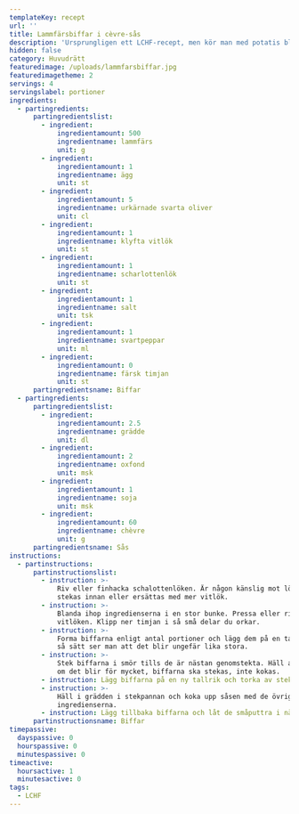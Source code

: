 ```yaml
---
templateKey: recept
url: ''
title: Lammfärsbiffar i cèvre-sås
description: 'Ursprungligen ett LCHF-recept, men kör man med potatis blir det ju HCHF'
hidden: false
category: Huvudrätt
featuredimage: /uploads/lammfarsbiffar.jpg
featuredimagetheme: 2
servings: 4
servingslabel: portioner
ingredients:
  - partingredients:
      partingredientslist:
        - ingredient:
            ingredientamount: 500
            ingredientname: lammfärs
            unit: g
        - ingredient:
            ingredientamount: 1
            ingredientname: ägg
            unit: st
        - ingredient:
            ingredientamount: 5
            ingredientname: urkärnade svarta oliver
            unit: cl
        - ingredient:
            ingredientamount: 1
            ingredientname: klyfta vitlök
            unit: st
        - ingredient:
            ingredientamount: 1
            ingredientname: scharlottenlök
            unit: st
        - ingredient:
            ingredientamount: 1
            ingredientname: salt
            unit: tsk
        - ingredient:
            ingredientamount: 1
            ingredientname: svartpeppar
            unit: ml
        - ingredient:
            ingredientamount: 0
            ingredientname: färsk timjan
            unit: st
      partingredientsname: Biffar
  - partingredients:
      partingredientslist:
        - ingredient:
            ingredientamount: 2.5
            ingredientname: grädde
            unit: dl
        - ingredient:
            ingredientamount: 2
            ingredientname: oxfond
            unit: msk
        - ingredient:
            ingredientamount: 1
            ingredientname: soja
            unit: msk
        - ingredient:
            ingredientamount: 60
            ingredientname: chèvre
            unit: g
      partingredientsname: Sås
instructions:
  - partinstructions:
      partinstructionslist:
        - instruction: >-
            Riv eller finhacka schalottenlöken. Är någon känslig mot lök kan den
            stekas innan eller ersättas med mer vitlök.
        - instruction: >-
            Blanda ihop ingredienserna i en stor bunke. Pressa eller riv ner
            vitlöken. Klipp ner timjan i så små delar du orkar.
        - instruction: >-
            Forma biffarna enligt antal portioner och lägg dem på en tallrik. På
            så sätt ser man att det blir ungefär lika stora.
        - instruction: >-
            Stek biffarna i smör tills de är nästan genomstekta. Häll av vätska
            om det blir för mycket, biffarna ska stekas, inte kokas.
        - instruction: Lägg biffarna på en ny tallrik och torka av stekpannan.
        - instruction: >-
            Häll i grädden i stekpannan och koka upp såsen med de övriga
            ingredienserna.
        - instruction: Lägg tillbaka biffarna och låt de småputtra i några minuter.
      partinstructionsname: Biffar
timepassive:
  dayspassive: 0
  hourspassive: 0
  minutespassive: 0
timeactive:
  hoursactive: 1
  minutesactive: 0
tags:
  - LCHF
---
```


